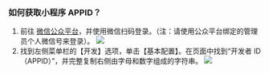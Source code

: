 ### 如何获取小程序 APPID？

1.	前往 [微信公众平台](https://mp.weixin.qq.com/)，并使用微信扫码登录。（注：请使用公众平台绑定的管理员个人微信号来登录）。
![](https://main.qcloudimg.com/raw/c2765e0143fbda12e84518af4e66f4c5.png)
2.	找到左侧菜单栏的【开发】选项，单击【基本配置】。在页面中找到“开发者 ID（APPID）”，并完整复制右侧由字母和数字组成的字符串。
![](https://main.qcloudimg.com/raw/c4504f73b9b9b9d695f4ddc42061014e.png)
